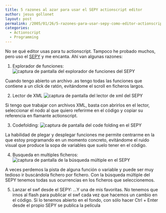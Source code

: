```yaml
---
title: 5 razones al azar para usar el SEPY actionscript editor
author: jesus gollonet
layout: post
permalink: /2005/01/26/5-razones-para-usar-sepy-como-editor-actionscript/
categories:
  - Actionscript
  - Programming
---
```

No se qué editor usas para tu actionscript. Tampoco he probado muchos, pero uso el [SEPY][1] y me encanta. Ahí van algunas razones:

1.  Explorador de funciones:
![captura de pantalla del explorador de funciones del SEPY][2]

Cuando tengo abierto un archivo .as tengo todas las funciones que contiene a un click de ratón, evitándome el scroll en ficheros largos.

2.  Lector de XML
![captura de pantalla del lector de xml del SEPY][3]

Si tengo que trabajar con archivos XML, basta con abrirlos en el lector, seleccionar el nodo al que quiero referirme en el código y copiar su referencia en flamante actionscript.

3.  Codefolding:
![captura de pantalla del code folding en el SEPY][4]

La habilidad de plegar y desplegar funciones me permite centrarme en la que estoy programando en un momento concreto, evitándome el ruido visual que produce la sopa de variables que suelo tener en el código.

4.  Busqueda en multiples ficheros:
![captura de pantalla de la búsqueda múltiple en el SEPY][5]

A veces perdemos la pista de alguna función o variable y puede ser muy tedioso ir buscándola fichero por fichero. Con la búsqueda múltiple del SEPY tenemos todas sus ocurrencias en los ficheros que seleccionemos.

5.  Lanzar el swf desde el SEPY:
&#8230;Y una de mis favoritas. No tenemos que irnos al flash para publicar el swf cada vez que hacemos un cambio en el código. Si lo tenemos abierto en el fondo, con sólo hacer Ctrl + Enter desde el propio SEPY se publica la película </ol>

 [1]: http://www.sephiroth.it/python/sepy.php "Ir a la web del SEPY actionscript editor"
 [2]: http://www.jesusgollonet.com/blog/imagenes/SEPY_explorador_funciones.gif
 [3]: http://www.jesusgollonet.com/blog/imagenes/SEPY_lector_xml.gif
 [4]: http://www.jesusgollonet.com/blog/imagenes/SEPY_code_folding.gif
 [5]: http://www.jesusgollonet.com/blog/imagenes/SEPY_busqueda_multiple.gif